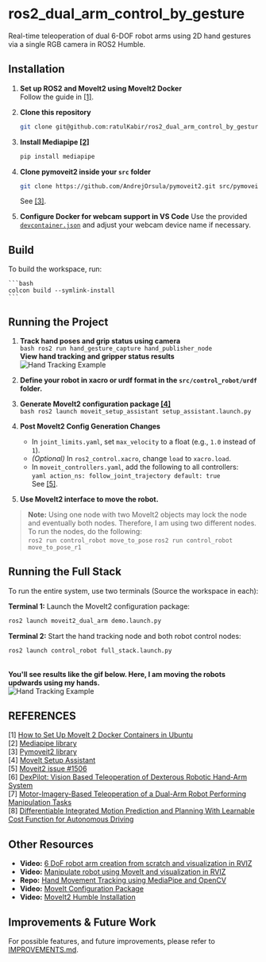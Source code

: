 # ros2_dual_arm_control_by_gesture
Real-time teleoperation of dual 6-DOF robot arms using 2D hand gestures via a single RGB camera in ROS2 Humble.

## Installation

1. **Set up ROS2 and MoveIt2 using MoveIt2 Docker**  
    Follow the guide in [[1]](https://moveit.picknik.ai/humble/doc/how_to_guides/how_to_setup_docker_containers_in_ubuntu.html).

2. **Clone this repository**
    ```bash
    git clone git@github.com:ratulKabir/ros2_dual_arm_control_by_gesture.git
    ```

3. **Install Mediapipe [[2]](https://pypi.org/project/mediapipe/)**
    ```bash
    pip install mediapipe
    ```

4. **Clone pymoveit2 inside your `src` folder**
    ```bash
    git clone https://github.com/AndrejOrsula/pymoveit2.git src/pymoveit2
    ```
    See [[3]](https://github.com/AndrejOrsula/pymoveit2).

5. **Configure Docker for webcam support in VS Code**
    Use the provided [`devcontainer.json`](https://github.com/ratulKabir/ros2_dual_arm_control_by_gesture/blob/main/.devcontainer/devcontainer.json) and adjust your webcam device name if necessary.



## Build

To build the workspace, run:

    ```bash
    colcon build --symlink-install
    ```

## Running the Project

1. **Track hand poses and grip status using camera** <br>
        ```bash
        ros2 run hand_gesture_capture hand_publisher_node
        ```
   <br>**View hand tracking and gripper status results** <br>
        ![Hand Tracking Example](media/hand_tracking_1.gif)

2. **Define your robot in xacro or urdf format in the `src/control_robot/urdf` folder.**

3. **Generate MoveIt2 configuration package [[4]](https://moveit.picknik.ai/humble/doc/examples/setup_assistant/setup_assistant_tutorial.html)** <br>
        ```bash
        ros2 launch moveit_setup_assistant setup_assistant.launch.py
        ```

4. **Post MoveIt2 Config Generation Changes** <br>
        
    - In `joint_limits.yaml`, set `max_velocity` to a float (e.g., `1.0` instead of `1`).
    - *(Optional)* In `ros2_control.xacro`, change `load` to `xacro.load`.
    - In `moveit_controllers.yaml`, add the following to all controllers: <br>
            ```yaml
            action_ns: follow_joint_trajectory
            default: true
            ```
    <br>See [[5]](https://github.com/moveit/moveit2/issues/1506#issuecomment-1215014684).

5. **Use MoveIt2 interface to move the robot.**

> **Note:** Using one node with two MoveIt2 objects may lock the node and eventually both nodes. Therefore, I am using two different nodes. To run the nodes, do the following: <br>
`ros2 run control_robot move_to_pose`
`ros2 run control_robot move_to_pose_r1`

## Running the Full Stack

To run the entire system, use two terminals (Source the workspace in each):

**Terminal 1:** Launch the MoveIt2 configuration package:
```bash
ros2 launch moveit2_dual_arm demo.launch.py
```

**Terminal 2:** Start the hand tracking node and both robot control nodes:
```bash
ros2 launch control_robot full_stack.launch.py
```

<br>**You'll see results like the gif below. Here, I am moving the robots updwards using my hands.** <br>
        ![Hand Tracking Example](media/full.gif)


## REFERENCES

[1] [How to Set Up MoveIt 2 Docker Containers in Ubuntu](https://moveit.picknik.ai/humble/doc/how_to_guides/how_to_setup_docker_containers_in_ubuntu.html) <br>
[2] [Mediapipe library](https://pypi.org/project/mediapipe/) <br>
[3] [Pymoveit2 library](https://github.com/AndrejOrsula/pymoveit2) <br>
[4] [MoveIt Setup Assistant](https://moveit.picknik.ai/humble/doc/examples/setup_assistant/setup_assistant_tutorial.html) <br>
[5] [Moveit2 issue #1506](https://github.com/moveit/moveit2/issues/1506#issuecomment-1215014684) <br>
[6] [DexPilot: Vision Based Teleoperation of Dexterous Robotic Hand-Arm System](https://arxiv.org/pdf/1910.03135) <br>
[7] [Motor-Imagery-Based Teleoperation of a Dual-Arm Robot Performing Manipulation Tasks](https://ieeexplore.ieee.org/abstract/document/8486736) <br>
[8] [Differentiable Integrated Motion Prediction and Planning With Learnable Cost Function for Autonomous Driving](https://ieeexplore.ieee.org/document/10154577)



## Other Resources

- **Video:** [6 DoF robot arm creation from scratch and visualization in RVIZ](https://www.youtube.com/watch?v=kh2yhsKZRQ8&ab_channel=LearnroboticswithROS)
- **Video:** [Manipulate robot using MoveIt and visualization in RVIZ](https://www.youtube.com/watch?v=18mouzWyqRo&ab_channel=Softillusion)
- **Repo:** [Hand Movement Tracking using MediaPipe and OpenCV](https://github.com/noorkhokhar99/Hand-Movement-Tracking-)
- **Video:** [MoveIt Configuration Package](https://www.youtube.com/watch?v=5dAHoK9BbgE&ab_channel=LearnroboticswithROS)
- **Video:** [MoveIt2 Humble Installation](https://www.youtube.com/watch?v=c6Bxbq8UdaI&ab_channel=AleksandarHaberPhD)



## Improvements & Future Work

For possible features, and future improvements, please refer to [IMPROVEMENTS.md](./IMPROVEMENTS.md).